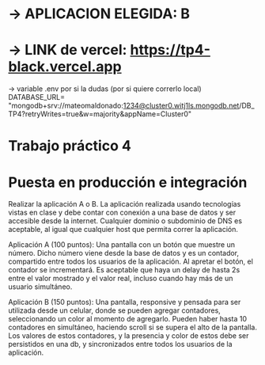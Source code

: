 

-> APLICACION ELEGIDA: B
========================

-> LINK de vercel: https://tp4-black.vercel.app
===============================================
-> variable .env por si la dudas (por si quiere correrlo local)
   DATABASE_URL= "mongodb+srv://mateomaldonado:1234@cluster0.witj1ls.mongodb.net/DB_TP4?retryWrites=true&w=majority&appName=Cluster0"
   
Trabajo práctico 4
==================

Puesta en producción e integración
==================================


Realizar la aplicación A o B. La aplicación realizada usando tecnologías vistas en clase y debe contar con conexión a una base de datos y ser accesible desde la internet. Cualquier dominio o subdominio de DNS es aceptable, al igual que cualquier host que permita correr la aplicación.


Aplicación A (100 puntos):
Una pantalla con un botón que muestre un número. Dicho número viene desde la base de datos y es un contador, compartido entre todos los usuarios de la aplicación. Al apretar el botón, el contador se incrementará. Es aceptable que haya un delay de hasta 2s entre el valor mostrado y el valor real, incluso cuando hay más de un usuario simultáneo.


Aplicación B (150 puntos):
Una pantalla, responsive y pensada para ser utilizada desde un celular, donde se pueden agregar contadores, seleccionando un color al momento de agregarlo. Pueden haber hasta 10 contadores en simultáneo, haciendo scroll si se supera el alto de la pantalla. Los valores de estos contadores, y la presencia y color de estos debe ser persistidos en una db, y sincronizados entre todos los usuarios de la aplicación.

